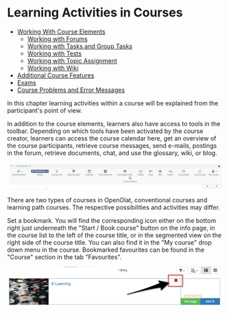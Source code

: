# Learning Activities in Courses

  * [Working With Course Elements](Working+With+Course+Elements.html)
    * [Working with Forums](Working+with+Forums.html)
    * [Working with Tasks and Group Tasks](Working+with+Tasks+and+Group+Tasks.html)
    * [Working with Tests](Working+with+Tests.html)
    * [Working with Topic Assignment](Working+with+Topic+Assignment.html)
    * [Working with Wiki](Working+with+Wiki.html)
  * [Additional Course Features](Additional+Course+Features.html)
  * [Exams](Exams.html)
  * [Course Problems and Error Messages](Course+Problems+and+Error+Messages.html)

In this chapter learning activities within a course will be explained from the
participant's point of view.

In addition to the course elements, learners also have access to tools in the
toolbar. Depending on which tools have been activated by the course creator,
learners can access the course calendar here, get an overview of the course
participants, retrieve course messages, send e-mails, postings in the forum,
retrieve documents, chat, and use the glossary, wiki, or blog.

![](assets/toolbar_b.png)

  
There are two types of courses in OpenOlat, conventional courses and learning
path courses. The respective possibilities and activities may differ.

Set a bookmark. You will find the corresponding icon either on the bottom
right just underneath the "Start / Book course" button on the info page, in
the course list to the left of the course title, or in the segmented view on
the right side of the course title. You can also find it in the "My course"
drop down menu in the course. Bookmarked favourites can be found in the
"Course" section in the tab "Favourites".

![](assets/bookmark.png)

